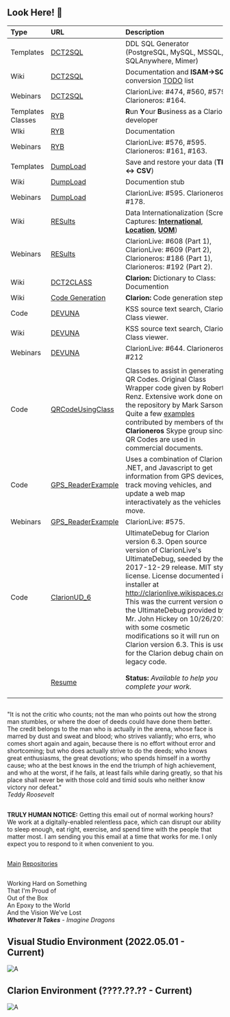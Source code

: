 <!-- ### Greetings! 👋 -->

## Look Here! 👋

| Type | URL | Description  |
|:-----|:-----|:-------------|
| Templates | [DCT2SQL](https://github.com/RobertArtigas/DCT2SQL) | DDL SQL Generator (PostgreSQL, MySQL, MSSQL, SQLAnywhere, Mimer) 
| Wiki | [DCT2SQL](https://github.com/RobertArtigas/DCT2SQL/wiki) | Documentation and **ISAM->SQL** conversion [TODO](https://github.com/RobertArtigas/DCT2SQL/wiki/To-Do-List) list
| Webinars | [DCT2SQL](https://github.com/RobertArtigas/DCT2SQL) | ClarionLive: #474, #560, #579. Clarioneros: #164. 
| Templates<br/>Classes | [RYB](https://github.com/RobertArtigas/RYB) | **R**un **Y**our **B**usiness as a Clarion developer
| WIki | [RYB](https://github.com/RobertArtigas/RYB/wiki) | Documentation
Webinars |  [RYB](https://github.com/RobertArtigas/RYB) | ClarionLive: #576, #595. Clarioneros: #161, #163.
| Templates | [DumpLoad](https://github.com/RobertArtigas/DumpLoad) | Save and restore your data (**TPS <-> CSV**)
| Wiki | [DumpLoad](https://github.com/RobertArtigas/DumpLoad/wiki) | Documention stub
| Webinars | [DumpLoad](https://github.com/RobertArtigas/DumpLoad) | ClarionLive: #595. Clarioneros: #178.
| Wiki | [RESults](https://github.com/RobertArtigas/RES_Docs/wiki) | Data Internationalization (Screen Captures: **[International](https://github.com/RobertArtigas/RES_Docs/wiki/International)**, **[Location](https://github.com/RobertArtigas/RES_Docs/wiki/Location)**, **[UOM](https://github.com/RobertArtigas/RES_Docs/wiki/UOM-Conversions)**)
| Webinars | [RESults](https://github.com/RobertArtigas/RES_Docs/wiki) | ClarionLive: #608 (Part 1), ClarionLive: #609 (Part 2),<BR/>Clarioneros: #186 (Part 1), Clarioneros: #192 (Part 2).
| Wiki | [DCT2CLASS](https://github.com/RobertArtigas/DCT2CLASS_Docs/wiki/Dictionary-to-Class-Generator-(DCT2CLASS)) | **Clarion:** Dictionary to Class: Documention
| Wiki | [Code Generation](https://github.com/RobertArtigas/DCT2CLASS_Docs/wiki/A]-Steps-of-Code-Generation) |  **Clarion:** Code generation steps
| Code | [DEVUNA](https://github.com/RobertArtigas/DEVUNA__IDE__) | KSS source text search, Clarion Class viewer.
| Wiki | [DEVUNA](https://github.com/RobertArtigas/DEVUNA__IDE__/wiki) | KSS source text search, Clarion Class viewer.
| Webinars | [DEVUNA](https://github.com/RobertArtigas/DEVUNA__IDE__) | ClarionLive: #644. Clarioneros: #212
| | |
| Code | [QRCodeUsingClass](https://github.com/RobertArtigas/QRCodeUsingClass) | Classes to assist in generating QR Codes. Original Class Wrapper code given by Roberto Renz. Extensive work done on the repository by Mark Sarson. Quite a few [examples](https://github.com/RobertArtigas/QRCodeUsingClass/tree/master/Examples) contributed by members of the **Clarioneros** Skype group since QR Codes are used in commercial documents.
| Code | [GPS_ReaderExample](https://github.com/RobertArtigas/GPS_ReaderExample) | Uses a combination of Clarion, .NET, and Javascript to get information from GPS devices, track moving vehicles, and update a web map interactivately as the vehicles move.
| Webinars | [GPS_ReaderExample](https://github.com/RobertArtigas/GPS_ReaderExample) | ClarionLive: #575.
| Code | [ClarionUD_6](https://github.com/RobertArtigas/ClarionUD_6) | UltimateDebug for Clarion version 6.3. Open source version of ClarionLive's UltimateDebug, seeded by their 2017-12-29 release. MIT style license. License documented in installer at http://clarionlive.wikispaces.com This was the current version of the UltimateDebug provided by Mr. John Hickey on 10/26/2019 with some cosmetic modifications so it will run on Clarion version 6.3. This is used for the Clarion debug chain on legacy code.
| | |
| | |
| | [Resume](https://github.com/RobertArtigas/RobertArtigas/wiki/Resume) | __Status:__ *Available to help you complete your work.*
| | |
| | |
<!--
| GitHub | [CarlTBarnes](https://github.com/CarlTBarnes) | Carl's GitHub Main Page
| ClarionHub | [CarlTBarnes](https://github.com/CarlTBarnes/CarlTBarnes/blob/main/ClarionHubList.md) | Carl's ClarionHub Favorites Page
-->

##
###
"It is not the critic who counts; not the man who points out how the strong man stumbles, or where the doer of deeds could have done them better. The credit belongs to the man who is actually in the arena, whose face is marred by dust and sweat and blood; who strives valiantly; who errs, who comes short again and again, because there is no effort without error and shortcoming; but who does actually strive to do the deeds; who knows great enthusiasms, the great devotions; who spends himself in a worthy cause; who at the best knows in the end the triumph of high achievement, and who at the worst, if he fails, at least fails while daring greatly, so that his place shall never be with those cold and timid souls who neither know victory nor defeat."<br/>
_Teddy Roosevelt_


## 
**TRULY HUMAN NOTICE:** Getting this email out of normal working hours? We work at a digitally-enabled relentless pace, which can disrupt our ability to sleep enough, eat right, exercise, and spend time with the people that matter most. I am sending you this email at a time that works for me. I only expect you to respond to it when convenient to you.

##
<!-- "Dear so and so, based on your complete lack of response I'm assuming I've somehow offended you or that you 
thought our work was a waste of your time, I'm sorry that's the case...." -->

<!-- [Home](https://github.com/RobertArtigas) -->
[Main](https://github.com/RobertArtigas) 
[Repositories](https://github.com/RobertArtigas?tab=repositories)

##

Working Hard on Something <br/>
That I'm Proud of <br/>
Out of the Box <br/>
An Epoxy to the World <br/>
And the Vision We've Lost <br/>
_**Whatever It Takes** - Imagine Dragons_

##

## Visual Studio Environment (2022.05.01 - Current)
![A](https://github.com/RobertArtigas/__ENV__/blob/main/Images/ENV_01_VM_VISUAL_STUDIO.PNG)

##

## Clarion Environment (????.??.?? - Current)
![A](https://github.com/RobertArtigas/__ENV__/blob/main/Images/ENV_02_VM_CLARION.PNG)

##

<!--
**RobertArtigas/RobertArtigas** is a ✨ _special_ ✨ repository because its `README.md` (this file) appears on your GitHub profile.

Here are some ideas to get you started:

- 🔭 I’m currently working on ...
- 🌱 I’m currently learning ...
- 👯 I’m looking to collaborate on ...
- 🤔 I’m looking for help with ...
- 💬 Ask me about ...
- 📫 How to reach me: ...
- 😄 Pronouns: ...
- ⚡ Fun fact: ...
-->
